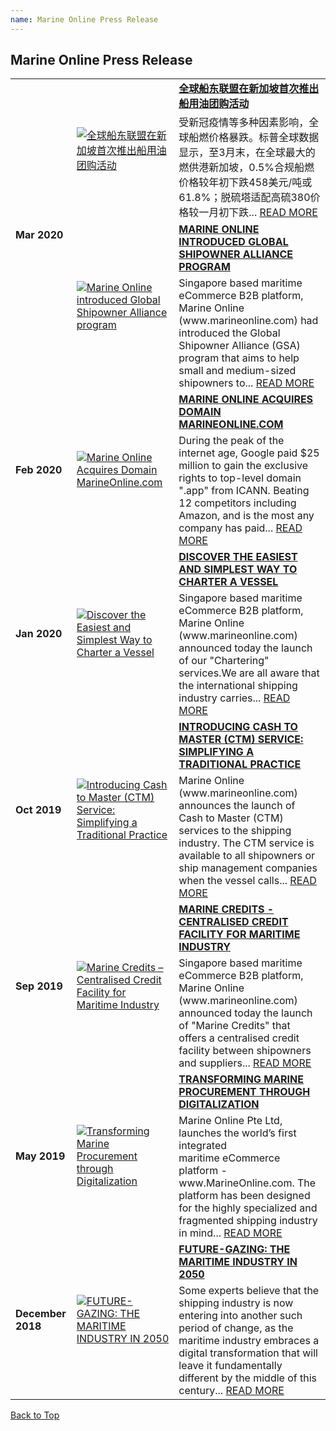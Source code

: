 ```yaml
---
name: Marine Online Press Release
---
```


## Marine Online Press Release
 
 <table>
      <tr>
     <td rowspan="4"><span style="font-weight:bold">Mar 2020</span></td>
     <td rowspan="2"><a href="https://marineonline.com/maritime-news/news/301834094218575893" target="_blank"><img src="https://www.marineonline.com/api/common/r/oss?path=prod/mall/DES_IMG_ab8540f0-98b9-11ea-8e7c-b14ce86d5878.png" alt="全球船东联盟在新加坡首次推出船用油团购活动"></a></td>
     <td><a href="https://marineonline.com/maritime-news/news/301834094218575893" target="_blank"><span style="font-weight:bold">全球船东联盟在新加坡首次推出船用油团购活动</span></a></td>
   </tr>
     <tr>
     <td>受新冠疫情等多种因素影响，全球船燃价格暴跌。标普全球数据显示，至3月末，在全球最大的燃供港新加坡，0.5%合规船燃价格较年初下跌458美元/吨或61.8%；脱硫塔适配高硫380价格较一月初下跌... <a href="https://marineonline.com/maritime-news/news/301834094218575893" target="_blank">READ MORE</a></td>
   </tr>
  <td rowspan="2"><a href="https://marineonline.com/maritime-news/news/301834315543609360" target="_blank"><img src="https://www.marineonline.com/api/common/r/oss?path=prod/mall/DES_IMG_a8e5b6e0-98b9-11ea-8e7c-b14ce86d5878.png" alt="Marine Online introduced Global Shipowner Alliance program"></a></td>
     <td><a href="https://marineonline.com/maritime-news/news/301834315543609360" target="_blank"><span style="font-weight:bold">MARINE ONLINE INTRODUCED GLOBAL SHIPOWNER ALLIANCE PROGRAM</span></a></td>
   </tr>
     <tr>
     <td>Singapore based maritime eCommerce B2B platform, Marine Online (www.marineonline.com) had introduced the Global Shipowner Alliance (GSA) program that aims to help small and medium-sized shipowners to... <a href="https://marineonline.com/maritime-news/news/301834315543609360" target="_blank">READ MORE</a></td>
   </tr>
    <tr>
     <td rowspan="2"><span style="font-weight:bold">Feb 2020</span></td>
     <td rowspan="2"><a href="https://marineonline.com/maritime-news/news/301853518761820181" target="_blank"><img src="https://www.marineonline.com/api/common/r/oss?path=prod/mall/DES_IMG_a642d170-98b9-11ea-8e7c-b14ce86d5878.png" alt="Marine Online Acquires Domain MarineOnline.com"></a></td>
     <td><a href="https://marineonline.com/maritime-news/news/301853518761820181" target="_blank"><span style="font-weight:bold">MARINE ONLINE ACQUIRES DOMAIN MARINEONLINE.COM</span></a></td>
   </tr>
     <tr>
     <td>During the peak of the internet age, Google paid $25 million to gain the exclusive rights to top-level domain ".app" from ICANN. Beating 12 competitors including Amazon, and is the most any company has paid... <a href="https://marineonline.com/maritime-news/news/301853518761820181" target="_blank">READ MORE</a></td>
   </tr>
  <tr>
     <td rowspan="2"><span style="font-weight:bold">Jan 2020</span></td>
     <td rowspan="2"><a href="https://marineonline.com/maritime-news/news/284138613908701205" target="_blank"><img src="https://www.marineonline.com/api/common/r/oss?path=prod/mall/DES_IMG_a3aac170-98b9-11ea-8e7c-b14ce86d5878.png" alt="Discover the Easiest and Simplest Way to Charter a Vessel"></a></td>
     <td><a href="https://marineonline.com/maritime-news/news/284138613908701205" target="_blank"><span style="font-weight:bold">DISCOVER THE EASIEST AND SIMPLEST WAY TO CHARTER A VESSEL</span></a></td>
   </tr>
     <tr>
     <td>Singapore based maritime eCommerce B2B platform, Marine Online (www.marineonline.com) announced today the launch of our "Chartering" services.We are all aware that the international shipping industry carries... <a href="https://marineonline.com/maritime-news/news/284138613908701205" target="_blank">READ MORE</a></td>
   </tr>
     <tr>
     <td rowspan="2"><span style="font-weight:bold">Oct 2019</span></td>
     <td rowspan="2"><a href="https://marineonline.com/maritime-news/news/301852913406312469" target="_blank"><img src="https://www.marineonline.com/api/common/r/oss?path=prod/mall/DES_IMG_a134df70-98b9-11ea-8e7c-b14ce86d5878.png" alt="Introducing Cash to Master (CTM) Service: Simplifying a Traditional Practice"></a></td>
     <td><a href="https://marineonline.com/maritime-news/news/301852913406312469" target="_blank"><span style="font-weight:bold">INTRODUCING CASH TO MASTER (CTM) SERVICE: SIMPLIFYING A TRADITIONAL PRACTICE</span></a></td>
   </tr>
     <tr>
     <td>Marine Online (www.marineonline.com) announces the launch of Cash to Master (CTM) services to the shipping industry. The CTM service is available to all shipowners or ship management companies when the vessel calls... <a href="https://marineonline.com/maritime-news/news/301852913406312469" target="_blank">READ MORE</a></td>
   </tr>
     <tr>
     <td rowspan="2"><span style="font-weight:bold">Sep 2019</span></td>
     <td rowspan="2"><a href="https://marineonline.com/maritime-news/news/265164498380259337" target="_blank"><img src="https://www.marineonline.com/api/common/r/oss?path=prod/mall/DES_IMG_9ed8c700-98b9-11ea-8e7c-b14ce86d5878.png" alt="Marine Credits – Centralised Credit Facility for Maritime Industry"></a></td>
     <td><a href="https://marineonline.com/maritime-news/news/265164498380259337" target="_blank"><span style="font-weight:bold">MARINE CREDITS - CENTRALISED CREDIT FACILITY FOR MARITIME INDUSTRY</span></a></td>
   </tr>
     <tr>
     <td>Singapore based maritime eCommerce B2B platform, Marine Online (www.marineonline.com) announced today the launch of "Marine Credits" that offers a centralised credit facility between shipowners and suppliers... <a href="https://marineonline.com/maritime-news/news/265164498380259337" target="_blank">READ MORE</a></td>
   </tr>
     <tr>
     <td rowspan="2"><span style="font-weight:bold">May 2019</span></td>
     <td rowspan="2"><a href="https://marineonline.com/maritime-news/news/252243897479069701" target="_blank"><img src="https://www.marineonline.com/api/common/r/oss?path=prod/mall/DES_IMG_9bee7850-98b9-11ea-8e7c-b14ce86d5878.png" alt="Transforming Marine Procurement through Digitalization"></a></td>
     <td><a href="https://marineonline.com/maritime-news/news/252243897479069701" target="_blank"><span style="font-weight:bold">TRANSFORMING MARINE PROCUREMENT THROUGH DIGITALIZATION</span></a></td>
   </tr>
   <tr>
     <td>Marine Online Pte Ltd, launches the world’s first integrated <br>maritime eCommerce platform - www.MarineOnline.com. The platform has been designed for the highly specialized and fragmented shipping industry in mind... <a href="https://marineonline.com/maritime-news/news/252243897479069701" target="_blank">READ MORE</a></td>
   </tr>
   <tr>
     <td rowspan="2"><span style="font-weight:bold">December 2018</span></td>
     <td rowspan="2"><a href="https://www.marineonline.com/news/228653270099296271" target="_blank"><img src="https://bwec-file.oss-cn-hongkong.aliyuncs.com/cms/fb300ff0-08b3-11e9-b48e-d596b0a9acb5.png" alt="FUTURE-GAZING: THE MARITIME INDUSTRY IN 2050" style="60%;"></a></td>
     <td><a href="https://www.marineonline.com/news/228653270099296271" target="_blank"><span style="font-weight:bold">FUTURE-GAZING: THE MARITIME INDUSTRY IN 2050</span></a></td>
   </tr>
   <tr>
     <td>Some experts believe that the shipping industry is now entering into another such period of change, as the maritime industry embraces a digital transformation that will leave it fundamentally different by the middle of this century... <a href="https://www.marineonline.com/news/228653270099296271" target="_blank">READ MORE</a></td>
   </tr>
 </table>

  [Back to Top](pressrelease#)
